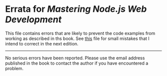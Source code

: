 # Errata for *Mastering Node.js Web Development*

This file contains errors that are likely to prevent the code examples from working as described in ths book. See [this](typos.md) file for small mistakes that I intend to correct in the next edition.

---

No serious errors have been reported. Please use the email address published in the book to contact the author if you have encountered a problem.



